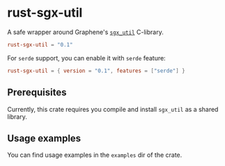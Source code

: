 # rust-sgx-util

A safe wrapper around Graphene's [`sgx_util`] C-library.

[`sgx_util`]: https://github.com/oscarlab/graphene/tree/master/Pal/src/host/Linux-SGX/tools

```toml
rust-sgx-util = "0.1"
```

For `serde` support, you can enable it with `serde` feature:

```toml
rust-sgx-util = { version = "0.1", features = ["serde"] }
```

## Prerequisites

Currently, this crate requires you compile and install `sgx_util` as
a shared library.

## Usage examples

You can find usage examples in the `examples` dir of the crate.